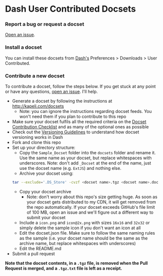 Dash User Contributed Docsets
=======================

### Report a bug or request a docset
[Open an issue](https://github.com/Kapeli/Dash-User-Contributions/issues/new).

### Install a docset

You can install these docsets from [Dash's](https://kapeli.com/dash) Preferences > Downloads > User Contributed.

### Contribute a new docset

To contribute a docset, follow the steps below. If you get stuck at any point or have any questions, [open an issue](https://github.com/Kapeli/Dash-User-Contributions/issues). I'll help.

* Generate a docset by following the instructions at http://kapeli.com/docsets
    * Note: you can ignore the instructions regarding docset feeds. You won't need them if you plan to contribute to this repo
* Make sure your docset fulfils all the required criteria on the [Docset Contribution Checklist](https://github.com/Kapeli/Dash-User-Contributions/wiki/Docset-Contribution-Checklist) and as many of the optional ones as possible
* Check out the [Versioning Guidelines](https://github.com/Kapeli/Dash-User-Contributions/wiki/Docset-Versioning-Guidelines) to understand how docset versioning works in Dash
* Fork and clone this repo
* Set up your directory structure:
  * Copy the `Sample_Docset` folder into the `docsets` folder and rename it. Use the same name as your docset, but replace whitespaces with underscores. Note: don't add `_Docset` at the end of the name, just use the docset name (e.g. `ExtJS`) and nothing else.
  * Archive your docset using:
  ```bash
  tar --exclude='.DS_Store' -cvzf <docset name>.tgz <docset name>.docset
  ```
  * Copy your docset archive
    * Note: don't worry about this repo's size getting huge. As soon as your docset gets distributed to my CDN, it will get removed from the repo automatically. If your docset exceeds GitHub's file limit of 100 MB, open an issue and we'll figure out a different way to submit your docset
  * Include a `icon.png` and `icon@2x.png` with sizes `16x16` and `32x32` or simply delete the sample icon if you don't want an icon at all
  * Edit the docset.json file. Make sure to follow the same naming rules as the sample (i.e. your docset name should be the same as the archive name, but replace whitespaces with underscores)
  * Edit the README.md
* Submit a pull request


**Note that the docset contents, in a `.tgz` file, is removed when the Pull Request is merged, and a `.tgz.txt` file is left as a receipt.**
